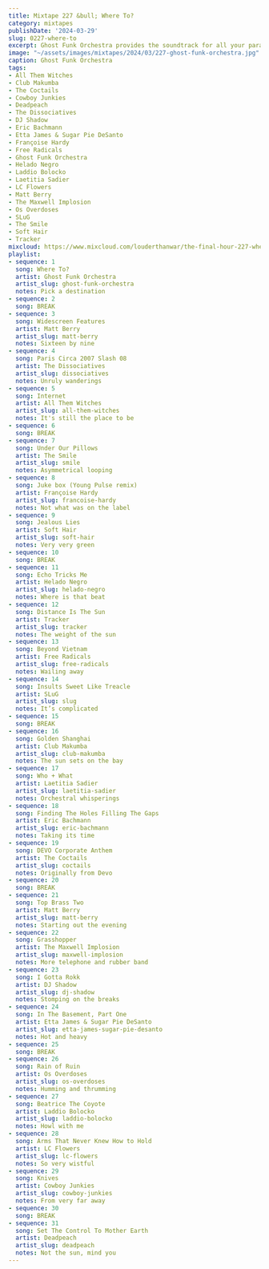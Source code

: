 ```yaml
---
title: Mixtape 227 &bull; Where To?
category: mixtapes
publishDate: '2024-03-29'
slug: 0227-where-to
excerpt: Ghost Funk Orchestra provides the soundtrack for all your paranormal festivities.
image: "~/assets/images/mixtapes/2024/03/227-ghost-funk-orchestra.jpg"
caption: Ghost Funk Orchestra
tags:
- All Them Witches
- Club Makumba
- The Coctails
- Cowboy Junkies
- Deadpeach
- The Dissociatives
- DJ Shadow
- Eric Bachmann
- Etta James & Sugar Pie DeSanto
- Françoise Hardy
- Free Radicals
- Ghost Funk Orchestra
- Helado Negro
- Laddio Bolocko
- Laetitia Sadier
- LC Flowers
- Matt Berry
- The Maxwell Implosion
- Os Overdoses
- SLuG
- The Smile
- Soft Hair
- Tracker
mixcloud: https://www.mixcloud.com/louderthanwar/the-final-hour-227-where-to-2024-03-29/
playlist:
- sequence: 1
  song: Where To?
  artist: Ghost Funk Orchestra
  artist_slug: ghost-funk-orchestra
  notes: Pick a destination
- sequence: 2
  song: BREAK
- sequence: 3
  song: Widescreen Features
  artist: Matt Berry
  artist_slug: matt-berry
  notes: Sixteen by nine
- sequence: 4
  song: Paris Circa 2007 Slash 08
  artist: The Dissociatives
  artist_slug: dissociatives
  notes: Unruly wanderings
- sequence: 5
  song: Internet
  artist: All Them Witches
  artist_slug: all-them-witches
  notes: It's still the place to be
- sequence: 6
  song: BREAK
- sequence: 7
  song: Under Our Pillows
  artist: The Smile
  artist_slug: smile
  notes: Asymmetrical looping
- sequence: 8
  song: Juke box (Young Pulse remix)
  artist: Françoise Hardy
  artist_slug: francoise-hardy
  notes: Not what was on the label
- sequence: 9
  song: Jealous Lies
  artist: Soft Hair
  artist_slug: soft-hair
  notes: Very very green
- sequence: 10
  song: BREAK
- sequence: 11
  song: Echo Tricks Me
  artist: Helado Negro
  artist_slug: helado-negro
  notes: Where is that beat
- sequence: 12
  song: Distance Is The Sun
  artist: Tracker
  artist_slug: tracker
  notes: The weight of the sun
- sequence: 13
  song: Beyond Vietnam
  artist: Free Radicals
  artist_slug: free-radicals
  notes: Wailing away
- sequence: 14
  song: Insults Sweet Like Treacle
  artist: SLuG
  artist_slug: slug
  notes: It’s complicated
- sequence: 15
  song: BREAK
- sequence: 16
  song: Golden Shanghai
  artist: Club Makumba
  artist_slug: club-makumba
  notes: The sun sets on the bay
- sequence: 17
  song: Who + What
  artist: Laetitia Sadier
  artist_slug: laetitia-sadier
  notes: Orchestral whisperings
- sequence: 18
  song: Finding The Holes Filling The Gaps
  artist: Eric Bachmann
  artist_slug: eric-bachmann
  notes: Taking its time
- sequence: 19
  song: DEVO Corporate Anthem
  artist: The Coctails
  artist_slug: coctails
  notes: Originally from Devo
- sequence: 20
  song: BREAK
- sequence: 21
  song: Top Brass Two
  artist: Matt Berry
  artist_slug: matt-berry
  notes: Starting out the evening
- sequence: 22
  song: Grasshopper
  artist: The Maxwell Implosion
  artist_slug: maxwell-implosion
  notes: More telephone and rubber band
- sequence: 23
  song: I Gotta Rokk
  artist: DJ Shadow
  artist_slug: dj-shadow
  notes: Stomping on the breaks
- sequence: 24
  song: In The Basement, Part One
  artist: Etta James & Sugar Pie DeSanto
  artist_slug: etta-james-sugar-pie-desanto
  notes: Hot and heavy
- sequence: 25
  song: BREAK
- sequence: 26
  song: Rain of Ruin
  artist: Os Overdoses
  artist_slug: os-overdoses
  notes: Humming and thrumming
- sequence: 27
  song: Beatrice The Coyote
  artist: Laddio Bolocko
  artist_slug: laddio-bolocko
  notes: Howl with me
- sequence: 28
  song: Arms That Never Knew How to Hold
  artist: LC Flowers
  artist_slug: lc-flowers
  notes: So very wistful
- sequence: 29
  song: Knives
  artist: Cowboy Junkies
  artist_slug: cowboy-junkies
  notes: From very far away
- sequence: 30
  song: BREAK
- sequence: 31
  song: Set The Control To Mother Earth
  artist: Deadpeach
  artist_slug: deadpeach
  notes: Not the sun, mind you
---
```


